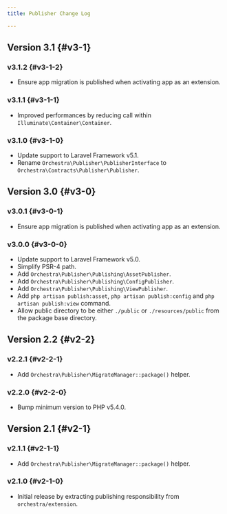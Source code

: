 ```yaml
---
title: Publisher Change Log

---
```


## Version 3.1 {#v3-1}

### v3.1.2 {#v3-1-2}

* Ensure app migration is published when activating app as an extension.

### v3.1.1 {#v3-1-1}

* Improved performances by reducing call within `Illuminate\Container\Container`.

### v3.1.0 {#v3-1-0}

* Update support to Laravel Framework v5.1.
* Rename `Orchestra\Publisher\PublisherInterface` to `Orchestra\Contracts\Publisher\Publisher`.

## Version 3.0 {#v3-0}

### v3.0.1 {#v3-0-1}

* Ensure app migration is published when activating app as an extension.

### v3.0.0 {#v3-0-0}

* Update support to Laravel Framework v5.0.
* Simplify PSR-4 path.
* Add `Orchestra\Publisher\Publishing\AssetPublisher`.
* Add `Orchestra\Publisher\Publishing\ConfigPublisher`.
* Add `Orchestra\Publisher\Publishing\ViewPublisher`.
* Add `php artisan publish:asset`, `php artisan publish:config` and `php artisan publish:view` command.
* Allow public directory to be either `./public` or `./resources/public` from the package base directory.

## Version 2.2 {#v2-2}

### v2.2.1 {#v2-2-1}

* Add `Orchestra\Publisher\MigrateManager::package()` helper.

### v2.2.0 {#v2-2-0}

* Bump minimum version to PHP v5.4.0.

## Version 2.1 {#v2-1}

### v2.1.1 {#v2-1-1}

* Add `Orchestra\Publisher\MigrateManager::package()` helper.

### v2.1.0 {#v2-1-0}

* Initial release by extracting publishing responsibility from `orchestra/extension`.
